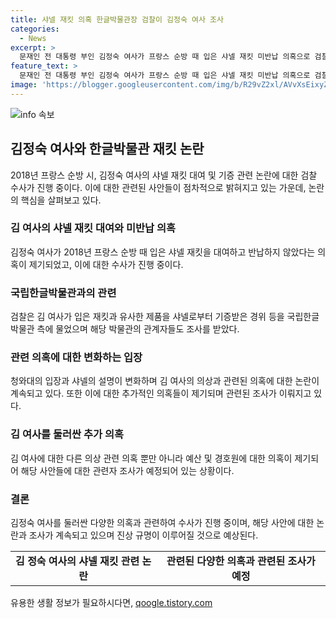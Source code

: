 ```yaml
---
title: 샤넬 재킷 의혹 한글박물관장 검찰이 김정숙 여사 조사
categories:
  - News
excerpt: >
  문재인 전 대통령 부인 김정숙 여사가 프랑스 순방 때 입은 샤넬 재킷 미반납 의혹으로 검찰의 수사를 받고 있습니다. 국립한글박물관장과 관련자도 조사를 받았으며, 김 여사의 특수활동비 사용과 다른 의혹들에 대한 수사도 예정되어 있습니다. 샤넬의 기증 관련 입장변화와 국민의힘 이종배 서울시의원의 고발까지 여러 이야기가 뒤얽힌 상황입니다.
feature_text: >
  문재인 전 대통령 부인 김정숙 여사가 프랑스 순방 때 입은 샤넬 재킷 미반납 의혹으로 검찰의 수사를 받고 있습니다. 국립한글박물관장과 관련자도 조사를 받았으며, 김 여사의 특수활동비 사용과 다른 의혹들에 대한 수사도 예정되어 있습니다. 샤넬의 기증 관련 입장변화와 국민의힘 이종배 서울시의원의 고발까지 여러 이야기가 뒤얽힌 상황입니다.
image: 'https://blogger.googleusercontent.com/img/b/R29vZ2xl/AVvXsEixyZcFfHzMRdzZMjFBmAUKJYCLCGyLL1o632UiGVXcaFdKo_bkvkuCioo0uUKlGfBVcT3P84aROyZIXSBEx3Aw5nCQ3pTgDom1WDC4m8eifvWiAmWEEVb4x6G_l8C0QH225ldMjyaFvpxGEBGNO37VmDTDMHGhJPq73UglMfDca1-0aw/s1600/blogspot.png'
---
```


<p><img src="https://blogger.googleusercontent.com/img/b/R29vZ2xl/AVvXsEixyZcFfHzMRdzZMjFBmAUKJYCLCGyLL1o632UiGVXcaFdKo_bkvkuCioo0uUKlGfBVcT3P84aROyZIXSBEx3Aw5nCQ3pTgDom1WDC4m8eifvWiAmWEEVb4x6G_l8C0QH225ldMjyaFvpxGEBGNO37VmDTDMHGhJPq73UglMfDca1-0aw/s1600/blogspot.png" alt="info 속보" /></p>

<h2 data-ke-size="size26">김정숙 여사와 한글박물관 재킷 논란</h2>

<p data-ke-size="size16">2018년 프랑스 순방 시, 김정숙 여사의 샤넬 재킷 대여 및 기증 관련 논란에 대한 검찰 수사가 진행 중이다. 이에 대한 관련된 사안들이 점차적으로 밝혀지고 있는 가운데, 논란의 핵심을 살펴보고 있다.</p>

<h3><b>김 여사의 샤넬 재킷 대여와 미반납 의혹</b></h3>

<p data-ke-size="size16">김정숙 여사가 2018년 프랑스 순방 때 입은 샤넬 재킷을 대여하고 반납하지 않았다는 의혹이 제기되었고, 이에 대한 수사가 진행 중이다.</p>

<h3><b>국립한글박물관과의 관련</b></h3>

<p data-ke-size="size16">검찰은 김 여사가 입은 재킷과 유사한 제품을 샤넬로부터 기증받은 경위 등을 국립한글박물관 측에 물었으며 해당 박물관의 관계자들도 조사를 받았다.</p>

<h3><b>관련 의혹에 대한 변화하는 입장</b></h3>

<p data-ke-size="size16">청와대의 입장과 샤넬의 설명이 변화하며 김 여사의 의상과 관련된 의혹에 대한 논란이 계속되고 있다. 또한 이에 대한 추가적인 의혹들이 제기되며 관련된 조사가 이뤄지고 있다.</p>

<h3><b>김 여사를 둘러싼 추가 의혹</b></h3>

<p data-ke-size="size16">김 여사에 대한 다른 의상 관련 의혹 뿐만 아니라 예산 및 경호원에 대한 의혹이 제기되어 해당 사안들에 대한 관련자 조사가 예정되어 있는 상황이다.</p>

<h3><b>결론</b></h3>

<p data-ke-size="size16">김정숙 여사를 둘러싼 다양한 의혹과 관련하여 수사가 진행 중이며, 해당 사안에 대한 논란과 조사가 계속되고 있으며 진상 규명이 이루어질 것으로 예상된다.</p>

<table>
    <tbody>
        <tr>
            <td style="text-align: center; height: 17px;"><b>김 정숙 여사의 샤넬 재킷 관련 논란</b></td>
            <td style="text-align: center; height: 17px;"><b>관련된 다양한 의혹과 관련된 조사가 예정</b></td>
        </tr>
    </tbody>
</table>
유용한 생활 정보가 필요하시다면, <a href="https://qoogle.tistory.com" rel="dofollow">qoogle.tistory.com</a>


